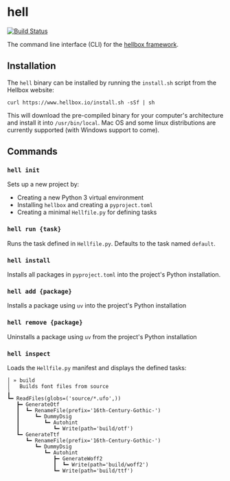 # hell

[![Build Status](https://travis-ci.org/hellboxpy/hell.svg?branch=master)](https://travis-ci.org/hellboxpy/hell)

The command line interface (CLI) for the [hellbox framework](https://github.com/hellboxpy/hellbox).

## Installation

The `hell` binary can be installed by running the `install.sh` script from the Hellbox website:

```shell
curl https://www.hellbox.io/install.sh -sSf | sh
```

This will download the pre-compiled binary for your computer's architecture and install it into `/usr/bin/local`. Mac OS and some linux distributions are currently supported (with Windows support to come).

## Commands

### `hell init`

Sets up a new project by:

* Creating a new Python 3 virtual environment
* Installing `hellbox` and creating a `pyproject.toml`
* Creating a minimal `Hellfile.py` for defining tasks

### `hell run {task}`

Runs the task defined in `Hellfile.py`. Defaults to the task named `default`.

### `hell install`

Installs all packages in `pyproject.toml` into the project's Python installation.

### `hell add {package}`

Installs a package using `uv` into the project's Python installation

### `hell remove {package}`

Uninstalls a package using `uv` from the project's Python installation

### `hell inspect`

Loads the `Hellfile.py` manifest and displays the defined tasks:

```
│ » build
│   Builds font files from source
╽
┗━ ReadFiles(globs=('source/*.ufo',))
   ┣━ GenerateOtf
   ┃  ┗━ RenameFile(prefix='16th-Century-Gothic-')
   ┃     ┗━ DummyDsig
   ┃        ┗━ Autohint
   ┃           ┗━ Write(path='build/otf')
   ┗━ GenerateTtf
      ┗━ RenameFile(prefix='16th-Century-Gothic-')
         ┗━ DummyDsig
            ┗━ Autohint
               ┣━ GenerateWoff2
               ┃  ┗━ Write(path='build/woff2')
               ┗━ Write(path='build/ttf')
```
